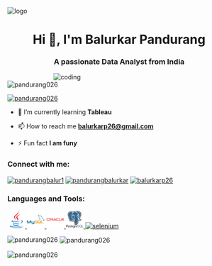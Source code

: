 ![logo](https://www.vecteezy.com/photo/35161995-ai-generated-abstract-glowing-forex-chart-on-computer-screen-3d-rendering-a-conceptual-illustration-of-medical-informatics-and-health-care-analytics-in-a-close-up-shot-ai-generated)
<h1 align="center">Hi 👋, I'm Balurkar Pandurang</h1>
<h3 align="center">A passionate Data Analyst from India</h3>

<img align="right" alt="coding" width="400" src="https://user-images.githubusercontent.com/55389276/140866485-8fb1c876-9a8f-4d6a-98dc-08c4981eaf70.gif">

<p align="left"> <img src="https://komarev.com/ghpvc/?username=pandurang026&label=Profile%20views&color=0e75b6&style=flat" alt="pandurang026" /> </p>

<p align="left"> <a href="https://github.com/ryo-ma/github-profile-trophy"><img src="https://github-profile-trophy.vercel.app/?username=pandurang026" alt="pandurang026" /></a> </p>

- 🌱 I’m currently learning **Tableau**

- 📫 How to reach me **balurkarp26@gmail.com**

- ⚡ Fun fact **I am funy**

<h3 align="left">Connect with me:</h3>
<p align="left">
<a href="https://twitter.com/pandurangbalur1" target="blank"><img align="center" src="https://raw.githubusercontent.com/rahuldkjain/github-profile-readme-generator/master/src/images/icons/Social/twitter.svg" alt="pandurangbalur1" height="30" width="40" /></a>
<a href="https://instagram.com/pandurangbalurkar" target="blank"><img align="center" src="https://raw.githubusercontent.com/rahuldkjain/github-profile-readme-generator/master/src/images/icons/Social/instagram.svg" alt="pandurangbalurkar" height="30" width="40" /></a>
<a href="https://www.hackerrank.com/balurkarp26" target="blank"><img align="center" src="https://raw.githubusercontent.com/rahuldkjain/github-profile-readme-generator/master/src/images/icons/Social/hackerrank.svg" alt="balurkarp26" height="30" width="40" /></a>
</p>

<h3 align="left">Languages and Tools:</h3>
<p align="left"> <a href="https://www.java.com" target="_blank" rel="noreferrer"> <img src="https://raw.githubusercontent.com/devicons/devicon/master/icons/java/java-original.svg" alt="java" width="40" height="40"/> </a> <a href="https://www.mysql.com/" target="_blank" rel="noreferrer"> <img src="https://raw.githubusercontent.com/devicons/devicon/master/icons/mysql/mysql-original-wordmark.svg" alt="mysql" width="40" height="40"/> </a> <a href="https://www.oracle.com/" target="_blank" rel="noreferrer"> <img src="https://raw.githubusercontent.com/devicons/devicon/master/icons/oracle/oracle-original.svg" alt="oracle" width="40" height="40"/> </a> <a href="https://www.postgresql.org" target="_blank" rel="noreferrer"> <img src="https://raw.githubusercontent.com/devicons/devicon/master/icons/postgresql/postgresql-original-wordmark.svg" alt="postgresql" width="40" height="40"/> </a> <a href="https://www.selenium.dev" target="_blank" rel="noreferrer"> <img src="https://raw.githubusercontent.com/detain/svg-logos/780f25886640cef088af994181646db2f6b1a3f8/svg/selenium-logo.svg" alt="selenium" width="40" height="40"/> </a> </p>

<p><img align="left" src="https://github-readme-stats.vercel.app/api/top-langs?username=pandurang026&show_icons=true&locale=en&layout=compact" alt="pandurang026" /></p>

<p>&nbsp;<img align="center" src="https://github-readme-stats.vercel.app/api?username=pandurang026&show_icons=true&locale=en" alt="pandurang026" /></p>

<p><img align="center" src="https://github-readme-streak-stats.herokuapp.com/?user=pandurang026&" alt="pandurang026" /></p>
